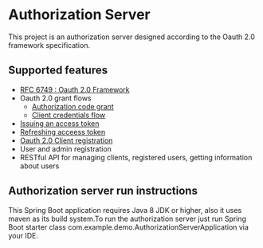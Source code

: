 # Authorization Server
This project is an authorization server designed according to the Oauth 2.0 framework specification.
## Supported features
* [RFC 6749 : Oauth 2.0 Framework](https://datatracker.ietf.org/doc/html/rfc6749)
* Oauth 2.0 grant flows
  * [Authorization code grant](https://datatracker.ietf.org/doc/html/rfc6749#section-4.1)
  * [Client credentials flow](https://datatracker.ietf.org/doc/html/rfc6749#section-4.4)
* [Issuing an access token](https://datatracker.ietf.org/doc/html/rfc6749#section-5)
* [Refreshing acceess token](https://datatracker.ietf.org/doc/html/rfc6749#section-6)
* [Oauth 2.0 Client registration](https://datatracker.ietf.org/doc/html/rfc6749#section-2)
* User and admin registration
* RESTful API for managing clients, registered users, getting information about users
## Authorization server run instructions
This Spring Boot application requires Java 8 JDK or higher, also it uses maven as its build system.To run the authorization server just run Spring Boot starter class com.example.demo.AuthorizationServerApplication via your IDE.


